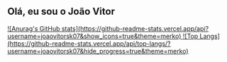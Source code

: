 ## Olá, eu sou o João Vitor 

<div>

<a href="https://github.com/joaovitorsk07">
![Anurag's GitHub stats](https://github-readme-stats.vercel.app/api?username=joaovitorsk07&show_icons=true&theme=merko)
![Top Langs](https://github-readme-stats.vercel.app/api/top-langs/?username=joaovitorsk07&hide_progress=true&theme=merko)

</div>

